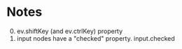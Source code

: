 # Notes

0. ev.shiftKey (and ev.ctrlKey) property
0. input nodes have a "checked" property. input.checked